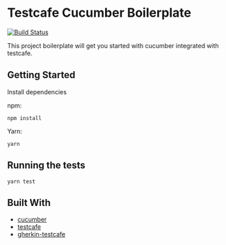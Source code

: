 # Testcafe Cucumber Boilerplate

[![Build Status](https://travis-ci.org/ankurkakroo2/testcafe-cucumber-boilerplate.svg?branch=master)](https://travis-ci.org/ankurkakroo2/testcafe-cucumber-boilerplate)


This project boilerplate will get you started with cucumber integrated with testcafe. 


## Getting Started

Install dependencies

npm:
```
npm install
```
Yarn:
```
yarn
```


## Running the tests

```
yarn test
```


## Built With

* [cucumber](https://github.com/cucumber/cucumber-js)
* [testcafe](https://github.com/DevExpress/testcafe)
* [gherkin-testcafe](https://github.com/kiwigrid/gherkin-testcafe)
